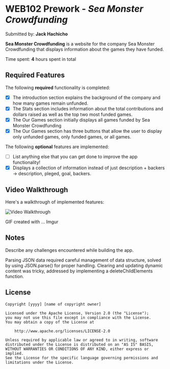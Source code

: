 # WEB102 Prework - *Sea Monster Crowdfunding*

Submitted by: **Jack Hachicho**

**Sea Monster Crowdfunding** is a website for the company Sea Monster Crowdfunding that displays information about the games they have funded.

Time spent: **4** hours spent in total

## Required Features

The following **required** functionality is completed:

* [X] The introduction section explains the background of the company and how many games remain unfunded.
* [X] The Stats section includes information about the total contributions and dollars raised as well as the top two most funded games.
* [X] The Our Games section initially displays all games funded by Sea Monster Crowdfunding
* [X] The Our Games section has three buttons that allow the user to display only unfunded games, only funded games, or all games.

The following **optional** features are implemented:

* [ ] List anything else that you can get done to improve the app functionality!
* [X] Displays a collection of information instead of just description + backers -> description, pleged, goal, backers.

## Video Walkthrough

Here's a walkthrough of implemented features:

<img src='https://imgur.com/a/codepath-web-102-jack-h-VAgp8IT' title='Jack Hachicho Video Walkthrough' width='' alt='Video Walkthrough' />

<!-- Replace this with whatever GIF tool you used! -->
GIF created with ...  Imgur
<!-- Recommended tools:
[Kap](https://getkap.co/) for macOS
[ScreenToGif](https://www.screentogif.com/) for Windows
[peek](https://github.com/phw/peek) for Linux. -->

## Notes

Describe any challenges encountered while building the app.

Parsing JSON data required careful management of data structure, solved by using JSON.parse() for proper handling.
Clearing and updating dynamic content was tricky, addressed by implementing a deleteChildElements function.

## License

    Copyright [yyyy] [name of copyright owner]

    Licensed under the Apache License, Version 2.0 (the "License");
    you may not use this file except in compliance with the License.
    You may obtain a copy of the License at

        http://www.apache.org/licenses/LICENSE-2.0

    Unless required by applicable law or agreed to in writing, software
    distributed under the License is distributed on an "AS IS" BASIS,
    WITHOUT WARRANTIES OR CONDITIONS OF ANY KIND, either express or implied.
    See the License for the specific language governing permissions and
    limitations under the License.
